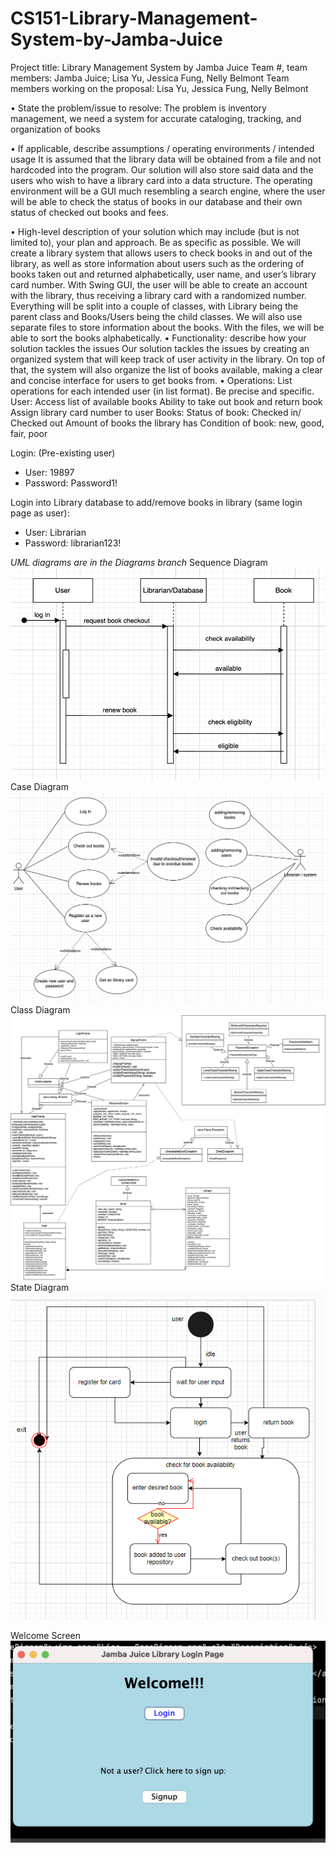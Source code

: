 # CS151-Library-Management-System-by-Jamba-Juice

Project title: Library Management System by Jamba Juice
Team #, team members: Jamba Juice; Lisa Yu, Jessica Fung, Nelly Belmont
Team members working on the proposal: Lisa Yu, Jessica Fung, Nelly Belmont


• State the problem/issue to resolve:
The problem is inventory management, we need a system for accurate cataloging, tracking, and organization of books

• If applicable, describe assumptions / operating environments / intended usage
	It is assumed that the library data will be obtained from a file and not hardcoded into the program. Our solution will also store said data and the users who wish to have a library card into a data structure. The operating environment will be a GUI much resembling a search engine, where the user will be able to check the status of books in our database and their own status of checked out books and fees.


• High-level description of your solution which may include (but is not limited to), your plan and approach.  Be as specific as possible.
We will create a library system that allows users to check books in and out of the library, as well as store information about users such as the ordering of books taken out and returned alphabetically, user name, and user’s library card number. With Swing GUI, the user will be able to create an account with the library, thus receiving a library card with a randomized number. Everything will be split into a couple of classes, with Library being the parent class and Books/Users being the child classes. We will also use separate files to store information about the books. With the files, we will be able to sort the books alphabetically.
• Functionality: describe how your solution tackles the issues
Our solution tackles the issues by creating an organized system that will keep track of user activity in the library. On top of that, the system will also organize the list of books available, making a clear and concise interface for users to get books from.
• Operations: List operations for each intended user (in list format).  Be precise and specific.
	User:
Access list of available books
Ability to take out book and return book
Assign library card number to user
	Books:
Status of book: Checked in/ Checked out
Amount of books the library has
Condition of book: new, good, fair, poor

Login:
(Pre-existing user)
- User: 19897
- Password: Password1!

Login into Library database to add/remove books in library (same login page as user):
- User: Librarian
- Password: librarian123!

*UML diagrams are in the Diagrams branch*
Sequence Diagram
<a href="SequenceDiagram"><img src="Lisa - SequenceDiagram.png" alt="Description"></a>
Case Diagram
<a href="CaseDigram"><img src="Lisa - CaseDigram.png" alt="Description"></a>
Class Diagram
<a href="ClassDiagram"><img src="Nelly-ClassDiagram.jpg" alt="Description"></a>
State Diagram
<a href="StateDiagram"><img src="Jessica - State Diagram.png" alt="Description"></a>

Welcome Screen
<a href="WelcomeScreen"><img src="Screenshot 2023-11-28 at 4.06.53 PM.png" alt="Description"></a>

